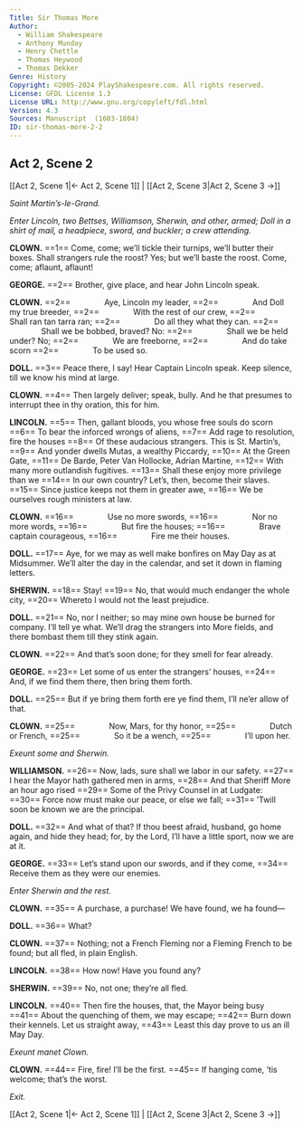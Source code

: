 ```yaml
---
Title: Sir Thomas More
Author: 
  - William Shakespeare
  - Anthony Munday
  - Henry Chettle
  - Thomas Heywood
  - Thomas Dekker
Genre: History
Copyright: ©2005-2024 PlayShakespeare.com. All rights reserved.
License: GFDL License 1.3
License URL: http://www.gnu.org/copyleft/fdl.html
Version: 4.3
Sources: Manuscript  (1603-1604)
ID: sir-thomas-more-2-2
---
```


## Act 2, Scene 2
[[Act 2, Scene 1|← Act 2, Scene 1]] | [[Act 2, Scene 3|Act 2, Scene 3 →]]

*Saint Martin’s-le-Grand.*

*Enter Lincoln, two Bettses, Williamson, Sherwin, and other, armed; Doll in a shirt of mail, a headpiece, sword, and buckler; a crew attending.*

**CLOWN.**
==1== Come, come; we’ll tickle their turnips, we’ll butter their boxes. Shall strangers rule the roost? Yes; but we’ll baste the roost. Come, come; aflaunt, aflaunt!

**GEORGE.**
==2== Brother, give place, and hear John Lincoln speak.

**CLOWN.**
==2==     Aye, Lincoln my leader,
==2==     And Doll my true breeder,
==2==     With the rest of our crew,
==2==     Shall ran tan tarra ran;
==2==     Do all they what they can.
==2==     Shall we be bobbed, braved? No:
==2==     Shall we be held under? No;
==2==     We are freeborne,
==2==     And do take scorn
==2==     To be used so.

**DOLL.**
==3== Peace there, I say! Hear Captain Lincoln speak. Keep silence, till we know his mind at large.

**CLOWN.**
==4== Then largely deliver; speak, bully. And he that presumes to interrupt thee in thy oration, this for him.

**LINCOLN.**
==5== Then, gallant bloods, you whose free souls do scorn
==6== To bear the inforced wrongs of aliens,
==7== Add rage to resolution, fire the houses
==8== Of these audacious strangers. This is St. Martin’s,
==9== And yonder dwells Mutas, a wealthy Piccardy,
==10== At the Green Gate,
==11== De Barde, Peter Van Hollocke, Adrian Martine,
==12== With many more outlandish fugitives.
==13== Shall these enjoy more privilege than we
==14== In our own country? Let’s, then, become their slaves.
==15== Since justice keeps not them in greater awe,
==16== We be ourselves rough ministers at law.

**CLOWN.**
==16==     Use no more swords,
==16==     Nor no more words,
==16==     But fire the houses;
==16==     Brave captain courageous,
==16==     Fire me their houses.

**DOLL.**
==17== Aye, for we may as well make bonfires on May Day as at Midsummer. We’ll alter the day in the calendar, and set it down in flaming letters.

**SHERWIN.**
==18== Stay!
==19== No, that would much endanger the whole city,
==20== Whereto I would not the least prejudice.

**DOLL.**
==21== No, nor I neither; so may mine own house be burned for company. I’ll tell ye what. We’ll drag the strangers into More fields, and there bombast them till they stink again.

**CLOWN.**
==22== And that’s soon done; for they smell for fear already.

**GEORGE.**
==23== Let some of us enter the strangers’ houses,
==24== And, if we find them there, then bring them forth.

**DOLL.**
==25== But if ye bring them forth ere ye find them, I’ll ne’er allow of that.

**CLOWN.**
==25==     Now, Mars, for thy honor,
==25==     Dutch or French,
==25==     So it be a wench,
==25==     I’ll upon her.

*Exeunt some and Sherwin.*

**WILLIAMSON.**
==26== Now, lads, sure shall we labor in our safety.
==27== I hear the Mayor hath gathered men in arms,
==28== And that Sheriff More an hour ago rised
==29== Some of the Privy Counsel in at Ludgate:
==30== Force now must make our peace, or else we fall;
==31== ’Twill soon be known we are the principal.

**DOLL.**
==32== And what of that? If thou beest afraid, husband, go home again, and hide they head; for, by the Lord, I’ll have a little sport, now we are at it.

**GEORGE.**
==33== Let’s stand upon our swords, and if they come,
==34== Receive them as they were our enemies.

*Enter Sherwin and the rest.*

**CLOWN.**
==35== A purchase, a purchase! We have found, we ha found⁠—

**DOLL.**
==36== What?

**CLOWN.**
==37== Nothing; not a French Fleming nor a Fleming French to be found; but all fled, in plain English.

**LINCOLN.**
==38== How now! Have you found any?

**SHERWIN.**
==39== No, not one; they’re all fled.

**LINCOLN.**
==40== Then fire the houses, that, the Mayor being busy
==41== About the quenching of them, we may escape;
==42== Burn down their kennels. Let us straight away,
==43== Least this day prove to us an ill May Day.

*Exeunt manet Clown.*

**CLOWN.**
==44== Fire, fire! I’ll be the first.
==45== If hanging come, ’tis welcome; that’s the worst.

*Exit.*

[[Act 2, Scene 1|← Act 2, Scene 1]] | [[Act 2, Scene 3|Act 2, Scene 3 →]]